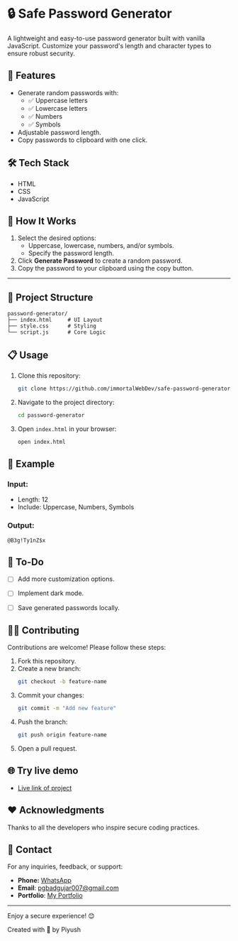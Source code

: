 # 🔒 Safe Password Generator

A lightweight and easy-to-use password generator built with vanilla JavaScript. Customize your password's length and character types to ensure robust security.


## 🚀 Features

- Generate random passwords with:
  - ✅ Uppercase letters
  - ✅ Lowercase letters
  - ✅ Numbers
  - ✅ Symbols
- Adjustable password length.
- Copy passwords to clipboard with one click.


## 🛠️ Tech Stack

- HTML
- CSS
- JavaScript


## 🎯 How It Works

1. Select the desired options:
   - Uppercase, lowercase, numbers, and/or symbols.
   - Specify the password length.
2. Click **Generate Password** to create a random password.
3. Copy the password to your clipboard using the copy button.

---

## 📂 Project Structure

```
password-generator/
├── index.html     # UI Layout
├── style.css      # Styling
└── script.js      # Core Logic
```



## 📋 Usage

1. Clone this repository:
   ```bash
   git clone https://github.com/immortalWebDev/safe-password-generator.git
   ```
2. Navigate to the project directory:
   ```bash
   cd password-generator
   ```
3. Open `index.html` in your browser:
   ```bash
   open index.html
   ```



## 🔑 Example

### Input:
- Length: 12
- Include: Uppercase, Numbers, Symbols

### Output:
```
@B3g!Ty1nZ$x
```

## 📌 To-Do

- [ ] Add more customization options.
- [ ] Implement dark mode.
- [ ] Save generated passwords locally.



## 🧑‍💻 Contributing

Contributions are welcome! Please follow these steps:

1. Fork this repository.
2. Create a new branch:
   ```bash
   git checkout -b feature-name
   ```
3. Commit your changes:
   ```bash
   git commit -m "Add new feature"
   ```
4. Push the branch:
   ```bash
   git push origin feature-name
   ```
5. Open a pull request.


## 🌐 Try live demo

- [Live link of project](https://safe-pass-piyush.vercel.app/)



## ❤️ Acknowledgments

Thanks to all the developers who inspire secure coding practices.



## 📧 Contact

For any inquiries, feedback, or support:
- **Phone:** [WhatsApp](https://wa.me/917774835449)
- **Email**: [pgbadgujar007@gmail.com](mailto:pgbadgujar007@gmail.com)
- **Portfolio**: [My Portfolio](https://www.snapit.tech/pgbadgujar007/5w3jtzcp1e)

---

Enjoy a secure experience! 😊

Created with 💝 by Piyush